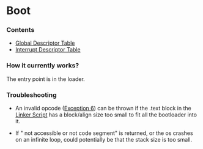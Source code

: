 # Boot

### Contents
- [Global Descriptor Table](gdt/gdt.md)
- [Interrupt Descriptor Table](idt/idt.md)

### How it currently works?
The entry point is in the loader.

### Troubleshooting
- An invalid opcode ([Exception 6](idt/idt.md)) can be thrown if the .text block in the
  [Linker Script](../../linker.ld) has a block/align size too small to fit all the bootloader into it.
  
- If " not accessible or not code segment" is returned, or the os crashes on an infinite loop, could
potentially be that the stack size is too small.
